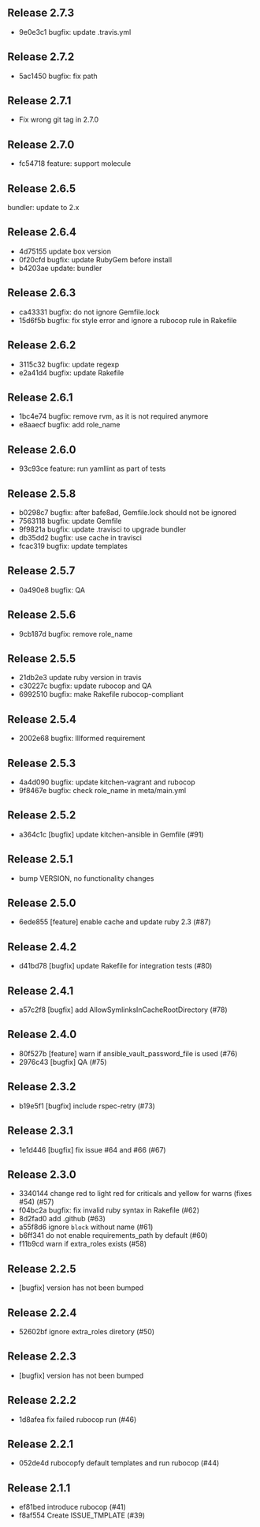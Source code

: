 ## Release 2.7.3

* 9e0e3c1 bugfix: update .travis.yml

## Release 2.7.2

* 5ac1450 bugfix: fix path

## Release 2.7.1

* Fix wrong git tag in 2.7.0

## Release 2.7.0

* fc54718 feature: support molecule

## Release 2.6.5

bundler: update to 2.x

## Release 2.6.4

* 4d75155 update box version
* 0f20cfd bugfix: update RubyGem before install
* b4203ae update: bundler

## Release 2.6.3

* ca43331 bugfix: do not ignore Gemfile.lock
* 15d6f5b bugfix: fix style error and ignore a rubocop rule in Rakefile

## Release 2.6.2

* 3115c32 bugfix: update regexp
* e2a41d4 bugfix: update Rakefile

## Release 2.6.1

* 1bc4e74 bugfix: remove rvm, as it is not required anymore
* e8aaecf bugfix: add role_name

## Release 2.6.0

* 93c93ce feature: run yamllint as part of tests

## Release 2.5.8

* b0298c7 bugfix: after bafe8ad, Gemfile.lock should not be ignored
* 7563118 bugfix: update Gemfile
* 9f9821a bugfix: update .travisci to upgrade bundler
* db35dd2 bugfix: use cache in travisci
* fcac319 bugfix: update templates

## Release 2.5.7

* 0a490e8 bugfix: QA

## Release 2.5.6

* 9cb187d bugfix: remove role_name

## Release 2.5.5

* 21db2e3 update ruby version in travis
* c30227c bugfix: update rubocop and QA
* 6992510 bugfix: make Rakefile rubocop-compliant

## Release 2.5.4

* 2002e68 bugfix: Illformed requirement

## Release 2.5.3

* 4a4d090 bugfix: update kitchen-vagrant and rubocop
* 9f8467e bugfix: check role_name in meta/main.yml

## Release 2.5.2

* a364c1c [bugfix] update kitchen-ansible in Gemfile (#91)

## Release 2.5.1

* bump VERSION, no functionality changes

## Release 2.5.0

* 6ede855 [feature] enable cache and update ruby 2.3 (#87)

## Release 2.4.2

* d41bd78 [bugfix] update Rakefile for integration tests (#80)

## Release 2.4.1

* a57c2f8 [bugfix] add AllowSymlinksInCacheRootDirectory (#78)

## Release 2.4.0

* 80f527b [feature] warn if ansible_vault_password_file is used (#76)
* 2976c43 [bugfix] QA (#75)

## Release 2.3.2

* b19e5f1 [bugfix] include rspec-retry (#73)

## Release 2.3.1

* 1e1d446 [bugfix] fix issue #64 and #66 (#67)

## Release 2.3.0

* 3340144 change red to light red for criticals and yellow for warns (fixes #54) (#57)
* f04bc2a bugfix: fix invalid ruby syntax in Rakefile (#62)
* 8d2fad0 add .github (#63)
* a55f8d6 ignore `block` without name (#61)
* b6ff341 do not enable requirements_path by default (#60)
* f11b9cd warn if extra_roles exists (#58)

## Release 2.2.5

* [bugfix] version has not been bumped

## Release 2.2.4

* 52602bf ignore extra_roles diretory (#50)

## Release 2.2.3

* [bugfix] version has not been bumped

## Release 2.2.2

* 1d8afea fix failed rubocop run (#46)

## Release 2.2.1

* 052de4d rubocopfy default templates and run rubocop (#44)

## Release 2.1.1

* ef81bed introduce rubocop (#41)
* f8af554 Create ISSUE_TMPLATE (#39)
